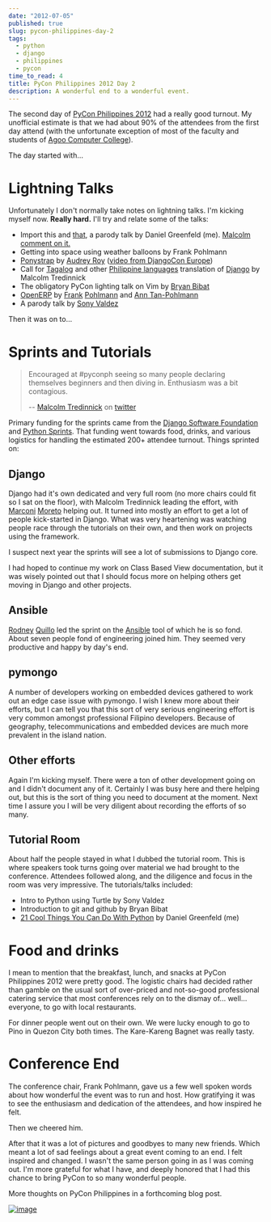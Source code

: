 ```yaml
---
date: "2012-07-05"
published: true
slug: pycon-philippines-day-2
tags:
  - python
  - django
  - philippines
  - pycon
time_to_read: 4
title: PyCon Philippines 2012 Day 2
description: A wonderful end to a wonderful event.
---
```


The second day of [PyCon Philippines 2012](http://ph.pycon.org) had a
really good turnout. My unofficial estimate is that we had about 90% of
the attendees from the first day attend (with the unfortunate exception
of most of the faculty and students of [Agoo Computer
College](http://www.13hq.com/)).

The day started with...

# Lightning Talks

Unfortunately I don't normally take notes on lightning talks. I'm
kicking myself now. **Really hard.** I'll try and relate some of the
talks:

- Import this and [that](http://pypi.python.org/pypi/that), a parody
  talk by Daniel Greenfeld (me). [Malcolm comment on
  it.](https://twitter.com/malcolmt/status/219244338029412352)
- Getting into space using weather balloons by Frank Pohlmann
- [Ponystrap](https://github.com/audreyr/ponystrap) by [Audrey
  Roy](https://www.codemakesmehappy.com/) ([video from DjangoCon
  Europe](http://klewel.com/conferences/djangocon-2012/index.php?talkID=31))
- Call for [Tagalog](http://en.wikipedia.org/wiki/Tagalog) and other
  [Philippine
  languages](http://en.wikipedia.org/wiki/Philippine_languages)
  translation of [Django](#django) by Malcolm Tredinnick
- The obligatory PyCon lighting talk on Vim by [Bryan
  Bibat](https://twitter.com/bry_bibat)
- [OpenERP](http://openerp.com/) by
  [Frank](https://twitter.com/PliniusSecundus)
  [Pohlmann](http://www.auberonsolutions.com/) and [Ann
  Tan-Pohlmann](http://www.linkedin.com/pub/ann-tan-pohlmann/4/a30/233)
- A parody talk by [Sony Valdez](https://twitter.com/mrvaldez)

Then it was on to...

# Sprints and Tutorials

> Encouraged at #pyconph seeing so many people declaring themselves
> beginners and then diving in. Enthusiasm was a bit contagious.
>
> -- [Malcolm Tredinnick](https://twitter.com/malcolmt) on
> [twitter](https://twitter.com/malcolmt/status/219425413301157889)

Primary funding for the sprints came from the [Django Software
Foundation](https://www.djangoproject.com/foundation) and [Python
Sprints](http://pythonsprints.com/). That funding went towards food,
drinks, and various logistics for handling the estimated 200+ attendee
turnout. Things sprinted on:

## Django

Django had it's own dedicated and very full room (no more chairs could
fit so I sat on the floor), with Malcolm Tredinnick leading the effort,
with [Marconi](http://marconijr.com/)
[Moreto](https://twitter.com/marconimjr) helping out. It turned into
mostly an effort to get a lot of people kick-started in Django. What was
very heartening was watching people race through the tutorials on their
own, and then work on projects using the framework.

I suspect next year the sprints will see a lot of submissions to Django
core.

I had hoped to continue my work on Class Based View documentation, but
it was wisely pointed out that I should focus more on helping others get
moving in Django and other projects.

## Ansible

[Rodney](http://capsunlock.net) [Quillo](https://github.com/cocoy) led
the sprint on the [Ansible](http://ansible.github.com/) tool of which he
is so fond. About seven people fond of engineering joined him. They
seemed very productive and happy by day's end.

## pymongo

A number of developers working on embedded devices gathered to work out
an edge case issue with pymongo. I wish I knew more about their efforts,
but I can tell you that this sort of very serious engineering effort is
very common amongst professional Filipino developers. Because of
geography, telecommunications and embedded devices are much more
prevalent in the island nation.

## Other efforts

Again I'm kicking myself. There were a ton of other development going
on and I didn't document any of it. Certainly I was busy here and there
helping out, but this is the sort of thing you need to document at the
moment. Next time I assure you I will be very diligent about recording
the efforts of so many.

## Tutorial Room

About half the people stayed in what I dubbed the tutorial room. This is
where speakers took turns going over material we had brought to the
conference. Attendees followed along, and the diligence and focus in the
room was very impressive. The tutorials/talks included:

- Intro to Python using Turtle by Sony Valdez
- Introduction to git and github by Bryan Bibat
- [21 Cool Things You Can Do With
  Python](http://www.slideshare.net/pydanny/intro-to-python-11186202)
  by Daniel Greenfeld (me)

# Food and drinks

I mean to mention that the breakfast, lunch, and snacks at PyCon
Philippines 2012 were pretty good. The logistic chairs had decided
rather than gamble on the usual sort of over-priced and not-so-good
professional catering service that most conferences rely on to the
dismay of... well... everyone, to go with local restaurants.

For dinner people went out on their own. We were lucky enough to go to
Pino in Quezon City both times. The Kare-Kareng Bagnet was really tasty.

# Conference End

The conference chair, Frank Pohlmann, gave us a few well spoken words
about how wonderful the event was to run and host. How gratifying it was
to see the enthusiasm and dedication of the attendees, and how inspired
he felt.

Then we cheered him.

After that it was a lot of pictures and goodbyes to many new friends.
Which meant a lot of sad feelings about a great event coming to an end.
I felt inspired and changed. I wasn't the same person going in as I was
coming out. I'm more grateful for what I have, and deeply honored that
I had this chance to bring PyCon to so many wonderful people.

More thoughts on PyCon Philippines in a forthcoming blog post.

[![image](images/7516869028_ff24aaa027_z.jpg)](http://www.flickr.com/photos/pydanny/7516869028/)
